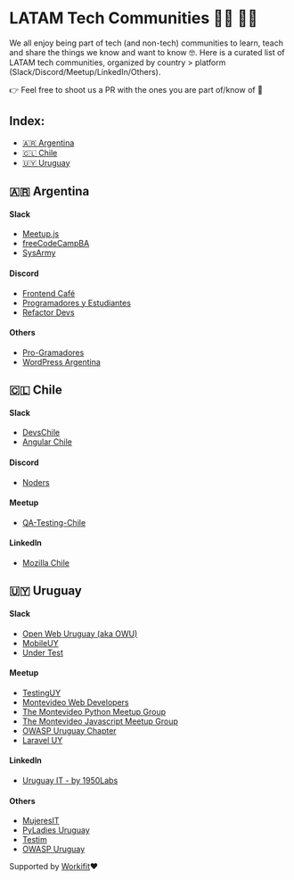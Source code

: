 # LATAM Tech Communities 👩‍💻 🧑‍💻

We all enjoy being part of tech (and non-tech) communities to learn, teach and share the things we know and want to know 🤓.
Here is a curated list of LATAM tech communities, organized by country > platform (Slack/Discord/Meetup/LinkedIn/Others).

👉 Feel free to shoot us a PR with the ones you are part of/know of 🤩

## Index:
+ [🇦🇷 Argentina](#-argentina)
+ [🇨🇱 Chile](#-chile)
+ [🇺🇾 Uruguay](#-uruguay)


## 🇦🇷 Argentina

#### Slack
*   [Meetup.js](https://meetupjs.slack.com/join/shared_invite/zt-gk7ctvrn-sttnFX4zia_bM7C59odUGQ)
*   [freeCodeCampBA](https://freecodecampba.org/chat/)
*   [SysArmy](https://sysarmy.com)
#### Discord
*   [Frontend Café](https://frontend.cafe)
*   [Programadores y Estudiantes](https://discord.com/invite/programacion)
*   [Refactor Devs](https://discord.gg/jzY3jRxZxb)
#### Others
*   [Pro-Gramadores](https://pro-gramadores.org/)
*   [WordPress Argentina](https://www.facebook.com/groups/wpargentina)


## 🇨🇱 Chile
#### Slack
*   [DevsChile](https://devschile.cl/)
*   [Angular Chile](http://bit.ly/AngularChileSlack)
#### Discord
*   [Noders](https://noders.com/)
#### Meetup
*   [QA-Testing-Chile](https://www.meetup.com/es/QA-Testing-Chile)
#### LinkedIn
*   [Mozilla Chile](https://www.linkedin.com/company/mozilla-chile/)


## 🇺🇾 Uruguay
#### Slack
*   [Open Web Uruguay (aka OWU)](https://owu.herokuapp.com)
*   [MobileUY](https://mobileuy.github.io)
*   [Under Test](https://under--test.slack.com)
#### Meetup
*   [TestingUY](https://testinguy.org/)
*   [Montevideo Web Developers](https://www.meetup.com/Montevideo-Web-Developers/)
*   [The Montevideo Python Meetup Group](https://www.meetup.com/py-mvd/)
*   [The Montevideo Javascript Meetup Group](https://www.meetup.com/montevideojs/)
*   [OWASP Uruguay Chapter](https://www.meetup.com/es/OWASP-Uruguay-Chapter/)
*   [Laravel UY](https://www.meetup.com/Laravel-UY/)
#### LinkedIn
*   [Uruguay IT - by 1950Labs](https://www.linkedin.com/groups/149746/)
#### Others
*   [MujeresIT](https://mujeresit.com)
*   [PyLadies Uruguay](https://www.meetup.com/PyLadiesUy/)
*   [Testim](https://www.testim.io/community/)
*   [OWASP Uruguay](https://owasp.org/uruguay)

Supported by [Workifit](https://www.workifit.com)❤️
